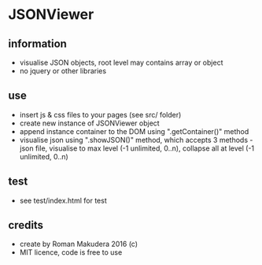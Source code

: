 JSONViewer
=======
## information
* visualise JSON objects, root level may contains array or object
* no jquery or other libraries

## use
* insert js & css files to your pages (see src/ folder)
* create new instance of JSONViewer object
* append instance container to the DOM using ".getContainer()" method
* visualise json using ".showJSON()" method, which accepts 3 methods - json file, visualise to max level (-1 unlimited, 0..n), collapse all at level (-1 unlimited, 0..n)

## test
* see test/index.html for test

## credits
* create by Roman Makudera 2016 (c)
* MIT licence, code is free to use
